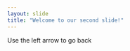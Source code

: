 ```yaml
---
layout: slide
title: "Welcome to our second slide!"
---
```

<QUALQUERCOISA>
Use the left arrow to go back
